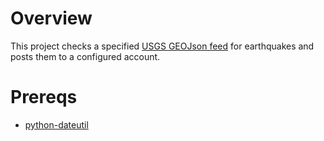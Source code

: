 # Overview
This project checks a specified [USGS GEOJson feed](https://earthquake.usgs.gov/earthquakes/feed/v1.0/geojson.php) for earthquakes and posts them to a configured account.

# Prereqs
* [python-dateutil](https://pypi.org/project/python-dateutil/)
